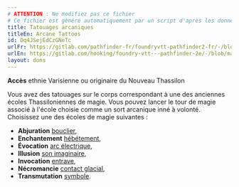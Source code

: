 ```yaml
---
# ATTENTION : Ne modifiez pas ce fichier
# Ce fichier est généré automatiquement par un script d'après les données du module Foundry VTT officiel et de sa traduction
title: Tatouages arcaniques
titleEn: Arcane Tattoos
id: Dq4JSejEdCzGNeTc
urlFr: https://gitlab.com/pathfinder-fr/foundryvtt-pathfinder2-fr/-/blob/master/data/feats/Dq4JSejEdCzGNeTc.htm
urlEn: https://gitlab.com/hooking/foundry-vtt---pathfinder-2e/-/blob/master/packs/data/feats.db/arcane-tattoos.json
layout: dons
---
```

**Accès** ethnie Varisienne ou originaire du Nouveau Thassilon

Vous avez des tatouages sur le corps correspondant à une des anciennes écoles Thassiloniennes de magie. Vous pouvez lancer le tour de magie associé à l'école choisie comme un sort arcanique inné à volonté. Choisissez une des écoles de magie suivantes :

- **Abjuration** [bouclier](../sorts/bouclier.md),
- **Enchantement** [hébétement](../sorts/hébétement.md),
- **Évocation** [arc électrique](../sorts/arc-électrique.md),
- **Illusion** [son imaginaire](../sorts/son-imaginaire.md),
- **Invocation** [entrave](../sorts/entrave.md),
- **Nécromancie** [contact glacial](../sorts/contact-glacial.md), 
- **Transmutation** [symbole](../sorts/symbole.md).
